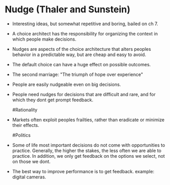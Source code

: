 # Nudge (Thaler and Sunstein)

- Interesting ideas, but somewhat repetitive and boring,  bailed on ch 7.

- A choice architect has the responsibility for organizing the context in which people make decisions.

- Nudges are aspects of the choice architecture that alters peoples behavior in a predictable way, but are cheap and easy to avoid.

- The default choice can have a huge effect on possible outcomes.

- The second marriage: "The triumph of hope over experience"

- People are easily nudgeable even on big decisions.

- People need nudges for decisions that are difficult and rare, and for which they dont get prompt feedback.

  #Rationality

- Markets often exploit peoples frailties, rather than eradicate or minimize their effects.

  #Politics

- Some of life most important decisions do not come with opportunities to practice. Generally, the higher the stakes, the less often we are able to practice.
  In addition, we only get feedback on the options we select, not on those we dont.

- The best way to improve performance is to get feedback. example: digital cameras.